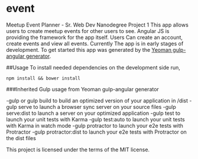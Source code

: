 # event
Meetup Event Planner - Sr. Web Dev Nanodegree Project 1
This app allows users to create meetup events for other users to see. Angular JS is providing the framework for the app itself. 
Users Can create an account, create events and view all events. Currently The app is in early stages of development.
To get started this app was generated by the [Yeoman gulp-angular generator](https://github.com/Swiip/generator-gulp-angular).


##Usage
To install needed dependencies on the development side run,
```
npm install && bower install 
```
###Inherited Gulp usage from Yeoman gulp-angular generator

-gulp or gulp build to build an optimized version of your application in /dist
-gulp serve to launch a browser sync server on your source files
-gulp serve:dist to launch a server on your optimized application
-gulp test to launch your unit tests with Karma
-gulp test:auto to launch your unit tests with Karma in watch mode
-gulp protractor to launch your e2e tests with Protractor
-gulp protractor:dist to launch your e2e tests with Protractor on the dist files

This project is licensed under the terms of the MIT license.
